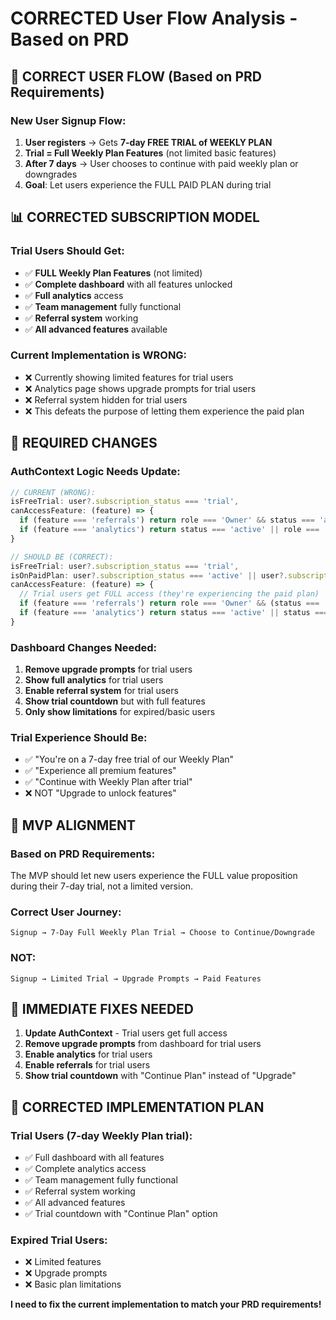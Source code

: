 # CORRECTED User Flow Analysis - Based on PRD

## 🎯 CORRECT USER FLOW (Based on PRD Requirements)

### **New User Signup Flow:**
1. **User registers** → Gets **7-day FREE TRIAL of WEEKLY PLAN**
2. **Trial = Full Weekly Plan Features** (not limited basic features)
3. **After 7 days** → User chooses to continue with paid weekly plan or downgrades
4. **Goal**: Let users experience the FULL PAID PLAN during trial

## 📊 CORRECTED SUBSCRIPTION MODEL

### **Trial Users Should Get:**
- ✅ **FULL Weekly Plan Features** (not limited)
- ✅ **Complete dashboard** with all features unlocked
- ✅ **Full analytics** access
- ✅ **Team management** fully functional
- ✅ **Referral system** working
- ✅ **All advanced features** available

### **Current Implementation is WRONG:**
- ❌ Currently showing limited features for trial users
- ❌ Analytics page shows upgrade prompts for trial users
- ❌ Referral system hidden for trial users
- ❌ This defeats the purpose of letting them experience the paid plan

## 🔧 REQUIRED CHANGES

### **AuthContext Logic Needs Update:**
```javascript
// CURRENT (WRONG):
isFreeTrial: user?.subscription_status === 'trial',
canAccessFeature: (feature) => {
  if (feature === 'referrals') return role === 'Owner' && status === 'active';
  if (feature === 'analytics') return status === 'active' || role === 'Owner';
}

// SHOULD BE (CORRECT):
isFreeTrial: user?.subscription_status === 'trial',
isOnPaidPlan: user?.subscription_status === 'active' || user?.subscription_status === 'trial',
canAccessFeature: (feature) => {
  // Trial users get FULL access (they're experiencing the paid plan)
  if (feature === 'referrals') return role === 'Owner' && (status === 'active' || status === 'trial');
  if (feature === 'analytics') return status === 'active' || status === 'trial';
}
```

### **Dashboard Changes Needed:**
1. **Remove upgrade prompts** for trial users
2. **Show full analytics** for trial users
3. **Enable referral system** for trial users
4. **Show trial countdown** but with full features
5. **Only show limitations** for expired/basic users

### **Trial Experience Should Be:**
- ✅ "You're on a 7-day free trial of our Weekly Plan"
- ✅ "Experience all premium features"
- ✅ "Continue with Weekly Plan after trial"
- ❌ NOT "Upgrade to unlock features"

## 🎯 MVP ALIGNMENT

### **Based on PRD Requirements:**
The MVP should let new users experience the FULL value proposition during their 7-day trial, not a limited version.

### **Correct User Journey:**
```
Signup → 7-Day Full Weekly Plan Trial → Choose to Continue/Downgrade
```

### **NOT:**
```
Signup → Limited Trial → Upgrade Prompts → Paid Features
```

## 🚀 IMMEDIATE FIXES NEEDED

1. **Update AuthContext** - Trial users get full access
2. **Remove upgrade prompts** from dashboard for trial users
3. **Enable analytics** for trial users
4. **Enable referrals** for trial users
5. **Show trial countdown** with "Continue Plan" instead of "Upgrade"

## 📝 CORRECTED IMPLEMENTATION PLAN

### **Trial Users (7-day Weekly Plan trial):**
- ✅ Full dashboard with all features
- ✅ Complete analytics access
- ✅ Team management fully functional
- ✅ Referral system working
- ✅ All advanced features
- ✅ Trial countdown with "Continue Plan" option

### **Expired Trial Users:**
- ❌ Limited features
- ❌ Upgrade prompts
- ❌ Basic plan limitations

**I need to fix the current implementation to match your PRD requirements!**